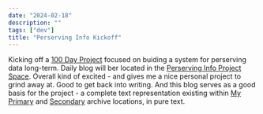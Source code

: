 ```yaml
---
date: "2024-02-18"
description: ""
tags: ["dev"]
title: "Perserving Info Kickoff"
---
```

Kicking off a [100 Day Project](https://www.the100dayproject.org/) focused on buiding a system for perserving data long-term.  Daily blog will ber located in the [Perserving Info Project Space](/projects/preservinginfo/).  Overall kind of excited - and gives me a nice personal project to grind away at.  Good to get back into writing.  And this blog serves as a good basis for the project - a complete text representation existing within [My Primary](https://gitlab.com/ssmiller25/r15cookieblog) and [Secondary](https://github.com/ssmiller25/r15cookieblog) archive locations, in pure text.